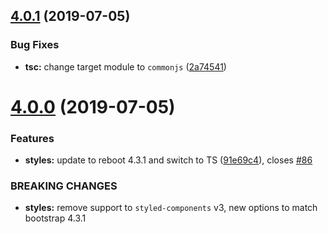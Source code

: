 ## [4.0.1](https://github.com/alexruzzarin/styled-reboot/compare/v4.0.0...v4.0.1) (2019-07-05)


### Bug Fixes

* **tsc:** change target module to `commonjs` ([2a74541](https://github.com/alexruzzarin/styled-reboot/commit/2a74541))

# [4.0.0](https://github.com/alexruzzarin/styled-reboot/compare/v3.0.2...v4.0.0) (2019-07-05)


### Features

* **styles:** update to reboot 4.3.1 and switch to TS ([91e69c4](https://github.com/alexruzzarin/styled-reboot/commit/91e69c4)), closes [#86](https://github.com/alexruzzarin/styled-reboot/issues/86)


### BREAKING CHANGES

* **styles:** remove support to `styled-components` v3, new options to match bootstrap 4.3.1
